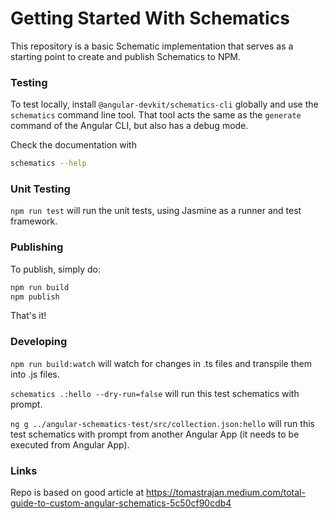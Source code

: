 # Getting Started With Schematics

This repository is a basic Schematic implementation that serves as a starting point to create and publish Schematics to NPM.

### Testing

To test locally, install `@angular-devkit/schematics-cli` globally and use the `schematics` command line tool. That tool acts the same as the `generate` command of the Angular CLI, but also has a debug mode.

Check the documentation with

```bash
schematics --help
```

### Unit Testing

`npm run test` will run the unit tests, using Jasmine as a runner and test framework.

### Publishing

To publish, simply do:

```bash
npm run build
npm publish
```

That's it!

### Developing

`npm run build:watch` will watch for changes in .ts files and transpile them into .js files.

`schematics .:hello --dry-run=false` will run this test schematics with prompt.

`ng g ../angular-schematics-test/src/collection.json:hello` will run this test schematics with prompt from another Angular App (it needs to be executed from Angular App).

### Links

Repo is based on good article at https://tomastrajan.medium.com/total-guide-to-custom-angular-schematics-5c50cf90cdb4
